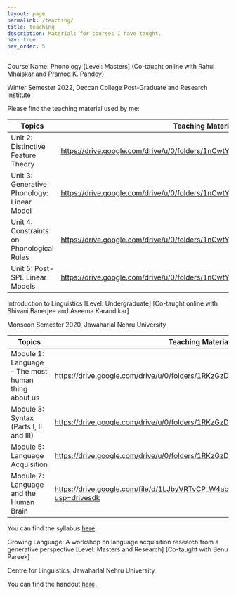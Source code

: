 ```yaml
---
layout: page
permalink: /teaching/
title: teaching
description: Materials for courses I have taught.
nav: true
nav_order: 5
---
```


Course Name: Phonology [Level: Masters] (Co-taught online with Rahul Mhaiskar and Pramod K. Pandey)  

Winter Semester 2022, Deccan College Post-Graduate and Research Institute  

Please find the teaching material used by me: 

| Topics 	| Teaching Material 	|
|---	|---	|
| Unit 2: Distinctive Feature Theory 	| https://drive.google.com/drive/u/0/folders/1nCwtYR66AKEENgFK0e064Xhu8oYiW91I  	|
| Unit 3: Generative Phonology: Linear Model 	| https://drive.google.com/drive/u/0/folders/1nCwtYR66AKEENgFK0e064Xhu8oYiW91I  	|
| Unit 4: Constraints on Phonological Rules  	| https://drive.google.com/drive/u/0/folders/1nCwtYR66AKEENgFK0e064Xhu8oYiW91I  	|
| Unit 5: Post-SPE Linear Models  	| https://drive.google.com/drive/u/0/folders/1nCwtYR66AKEENgFK0e064Xhu8oYiW91I  	|


Introduction to Linguistics [Level: Undergraduate] [Co-taught online with Shivani Banerjee and Aseema Karandikar]  


Monsoon Semester 2020, Jawaharlal Nehru University

|  Topics 	|  Teaching Material 	|
|---	|---	|
| Module 1: Language – The most human thing about us  	| https://drive.google.com/drive/u/0/folders/1RKzGzD9BUSQ95jGGA0DUfwSZFalvbJkW   	|
| Module 3: Syntax (Parts I, II and III)   	| https://drive.google.com/drive/u/0/folders/1RKzGzD9BUSQ95jGGA0DUfwSZFalvbJkW   	|
| Module 5: Language Acquisition  	| https://drive.google.com/drive/u/0/folders/1RKzGzD9BUSQ95jGGA0DUfwSZFalvbJkW   	|
| Module 7: Language and the Human Brain   	| https://drive.google.com/file/d/1LJbyVRTvCP_W4abJWqy368a9GILq3Z9z/view?usp=drivesdk  	|

You can find the syllabus [here](https://drive.google.com/drive/u/0/folders/1RKzGzD9BUSQ95jGGA0DUfwSZFalvbJkW).



Growing Language: A workshop on language acquisition research from a generative perspective [Level: Masters and Research] [Co-taught with Benu Pareek]  

Centre for Linguistics, Jawaharlal Nehru University   

You can find the handout [here](https://drive.google.com/drive/u/0/folders/1VeF4k-iDoxpD52TCilDwKaP-PpxMVTzb).